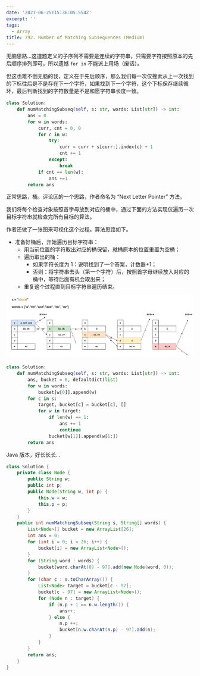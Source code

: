 ```yaml
---
date: '2021-06-25T15:36:05.554Z'
excerpt: ''
tags:
  - Array
title: 792. Number of Matching Subsequences (Medium)
---
```


无脑思路...这道题定义的子序列不需要是连续的字符串，只需要字符按照原本的先后顺序排列即可，所以遗憾 `for in` 不能派上用场（废话）。

但这也难不倒无脑的我，定义在于先后顺序，那么我们每一次仅搜索从上一次找到的下标往后是不是存在下一个字符，如果找到下一个字符，这个下标保存继续循环，最后判断找到的字符数量是不是和愿字符串长度一致。

```python
class Solution:
    def numMatchingSubseq(self, s: str, words: List[str]) -> int:
        ans = 0
        for w in words:
            curr, cnt = 0, 0
            for c in w:
                try:
                    curr = curr + s[curr:].index(c) + 1
                    cnt += 1
                except:
                    break
            if cnt == len(w):
                ans +=1
        return ans
```

正常思路，桶。评论区的一个思路，作者命名为 “Next Letter Pointer” 方法。

我们将每个检查对象按照首字母放到对应的桶中，通过下面的方法实现仅遍历一次目标字符串就检查完所有目标的算法。

作者还做了一张图来可视化这个过程。算法思路如下。

- 准备好桶后，开始遍历目标字符串：
  - 用当前位置的字符取出对应的桶保留，就桶原本的位置重置为空桶；
  - 遍历取出的桶：
    - 如果字符长度为 1：说明找到了一个答案，计数器+1；
    - 否则：将字符串去头（第一个字符）后，按照首字母继续放入对应的桶中，等待后面有机会取出来；
  - 重复这个过程直到目标字符串遍历结束。

![bucket](/images/leetcode/792.bucket.png)

```python
class Solution:
    def numMatchingSubseq(self, s: str, words: List[str]) -> int:
        ans, bucket = 0, defaultdict(list)
        for w in words:
            bucket[w[0]].append(w)
        for c in s:
            target, bucket[c] = bucket[c], []
            for w in target:
                if len(w) == 1:
                    ans += 1
                    continue
                bucket[w[1]].append(w[1:])
        return ans
```

Java 版本，好长长长...

```java
class Solution {
    private class Node {
        public String w;
        public int p;
        public Node(String w, int p) {
            this.w = w;
            this.p = p;
        }
    }
    public int numMatchingSubseq(String s, String[] words) {
        List<Node>[] bucket = new ArrayList[26];
        int ans = 0;
        for (int i = 0; i < 26; i++) {
            bucket[i] = new ArrayList<Node>();
        }
        for (String word : words) {
            bucket[word.charAt(0) - 97].add(new Node(word, 0));
        }
        for (char c : s.toCharArray()) {
            List<Node> target = bucket[c - 97];
            bucket[c - 97] = new ArrayList<Node>();
            for (Node n : target) {
                if (n.p + 1 == n.w.length()) {
                    ans++;
                } else {
                    n.p ++;
                    bucket[n.w.charAt(n.p) - 97].add(n);
                }
            }
        }
        return ans;
    }
}
```
